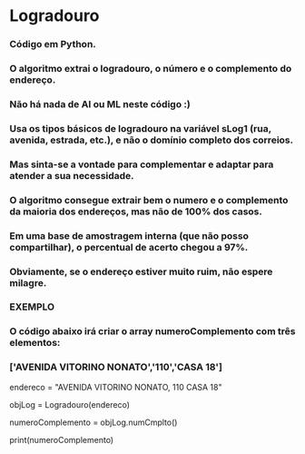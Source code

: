 # Logradouro

### Código em Python.
### O algoritmo extrai o logradouro, o número e o complemento do endereço.
### Não há nada de AI ou ML neste código :)
### Usa os tipos básicos de logradouro na variável sLog1 (rua, avenida, estrada, etc.), e não o domínio completo dos correios.
### Mas sinta-se a vontade para complementar e adaptar para atender a sua necessidade.
### O algoritmo consegue extrair bem o numero e o complemento da maioria dos endereços, mas não de 100% dos casos.
### Em uma base de amostragem interna (que não posso compartilhar), o percentual de acerto chegou a 97%.
### Obviamente, se o endereço estiver muito ruim, não espere milagre.

### EXEMPLO
### O código abaixo irá criar o array numeroComplemento com três elementos:
### ['AVENIDA VITORINO NONATO','110','CASA 18']
    
endereco = "AVENIDA VITORINO NONATO, 110  CASA 18"

objLog = Logradouro(endereco)

numeroComplemento = objLog.numCmplto()

print(numeroComplemento)
